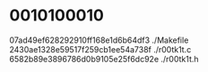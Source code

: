 # 0010100010
07ad49ef628292910ff168e1d6b64df3  ./Makefile
2430ae1328e59517f259cb1ee54a738f  ./r00tk1t.c
6582b89e3896786d0b9105e25f6dc92e  ./r00tk1t.h
